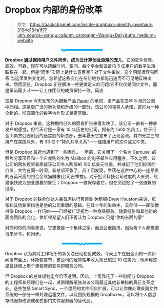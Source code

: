 # Dropbox 内部的身份改革

> 原文：<https://backchannel.com/inside-dropboxs-identity-overhaul-3104d184a1f7?utm_source=wanqu.co&utm_campaign=Wanqu+Daily&utm_medium=website>

![](img/fb2103074f06bf32eff1f65fa39ca57d.png)

**Dropbox 通过保持用户文件同步，成为云计算创业浪潮的宠儿**。它的软件优雅、高效、可靠，现在可以跨越时间、空间、每个平台和设备将 5 亿用户的数字生活联系在一起。但是“同步”实际上是什么意思呢？对于文件来说，这个问题很容易回答:当这里发生变化时，您希望这些变化在任何地方都能迅速而不可见地反映出来。然而现在，Dropbox 正在解决一些更难定义的问题:它不仅仅是同步文件，而是承诺同步*人*——让工作团队的成员保持一致。简直

这是 Dropbox 今天发布的大胆新产品 [Paper](https://paper.dropbox.com/) 的承诺，该产品在去年 8 月的公测中亮相。这是更广泛的新功能和升级的一部分，该公司的领导人承诺，这将为一种全新的、彻底简化的数字协作形式奠定基础。

对于 Dropbox 来说，这种期待已久的愿景扩张来得太快了。该公司一直有一种暴发户的感觉，但今天它是一家有 10 年历史的公司，拥有约 1600 名员工，位于旧金山南方公园附近的迷宫般的新总部，去年夏天它宣布了正现金流。其四分之三的用户在美国以外，有 33 亿个“持久共享关系”——连接用户的文件或文件夹。

但是 Dropbox 最近也遇到了一些困难。一年前，它关闭了一个名为 Carousel 的照片分享项目和一个它收购的名为 Mailbox 的电子邮件应用程序。不久之后，该公司的两名投资者质疑该公司令人陶醉的 100 亿美元估值，并减记了他们投资的价值。大约在同一时间，新总部开张了，员工们发现，坐落在迷宫中心的一座昂贵的五英尺高的铬合金熊猫雕像(公司吉祥物)。对于批评科技公司过度的人来说，熊猫很快成为创业愚蠢的象征；Dropbox 一直保存着它，但在旁边贴了一张道歉的纸条。

对于 Dropbox 的联合创始人兼首席执行官德鲁·休斯顿(Drew Houston)来说，纸张和其他新举措也是他的公司重塑的基础。在其十年的生命中，云存储——即使做得像 Dropbox 一样巧妙——已经被广泛视为一种商品服务。随着纸张和其他新的面向团队的变化，休斯顿希望人们不再认为 Dropbox 只是“你的东西的家”

对你和你的同事来说，它更像是一个集体之家。而且会很拥挤，因为每个人都被邀请来分享。和同步。

![](img/2a4dcef64f470813b4fe9e489ff1b851.png)

Dropbox 认为其对工作场所的新关注已经初见成效。今天上午在旧金山的一次新闻发布会上，休斯顿宣布，该公司的经常性年收入现已超过 10 亿美元；他声称这是最快爬上那个里程碑的软件即服务公司。

但 Dropbox 的总体规划迄今仍不透明。因此，上周我花了一些时间与 Dropbox 的工程师和经理们在一起，试图理解纸张和该公司最近其他新举措的真正变革之处。这些包括 Smart Sync，一个漂亮的文件同步扩展，可以让你像处理桌面文件系统的一部分一样处理远程文件，以及团队规模的 Dropboxes，可以将个人信息存储服务改造成老式部门文件服务器的替代品。